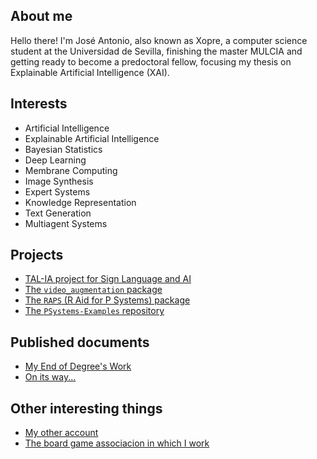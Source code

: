 ## About me
Hello there! I'm José Antonio, also known as Xopre, a computer science student at the Universidad de Sevilla, finishing the master MULCIA and getting ready to become a predoctoral fellow, focusing my thesis on Explainable Artificial Intelligence (XAI).

## Interests

* Artificial Intelligence
* Explainable Artificial Intelligence
* Bayesian Statistics
* Deep Learning
* Membrane Computing
* Image Synthesis
* Expert Systems
* Knowledge Representation
* Text Generation
* Multiagent Systems

## Projects

* [TAL-IA project for Sign Language and AI](https://github.com/TAL-IA)
* [The `video_augmentation` package](https://github.com/RodGal-2020/video_augmentation)
* [The `RAPS` (R Aid for P Systems) package](https://github.com/Xopre/RAPS)
* [The `PSystems-Examples` repository](https://github.com/Xopre/psystems-examples)

## Published documents

* [My End of Degree's Work](https://scholar.google.es/citations?view_op=view_citation&hl=es&user=0-2C5HEAAAAJ&citation_for_view=0-2C5HEAAAAJ:u5HHmVD_uO8C)
* [On its way...](https://github.com/TAL-IA)

## Other interesting things

* [My other account](https://github.com/Xopre)
* [The board game associacion in which I work](https://dadoplateado.wordpress.com/)

